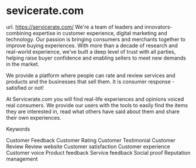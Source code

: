 # sevicerate.com
url. https://servicerate.com/
We're a team of leaders and innovators-combining expertise in customer experience, digital marketing and technology. Our passion is bringing consumers and merchants together to improve buying experiences. With more than a decade of research and real-world experience, we’ve built a deep level of trust with all parties, helping raise buyer confidence and enabling sellers to meet new demands in the market.

We provide a platform where people can rate and review services and products and the businesses that sell them. It is consumer response - satisfied or not!

At Servicerate.com you will find real-life experiences and opinions voiced real consumers. We provide our users with the tools to easily find the items they are interested in, read what others have said about them and share their own experiences.



Keywords

Customer Feedback
 Customer Rating
Customer Testimonial
 Customer Review
 Review website
Customer satisfaction
Customer experience
Customer voice
Product feedback Service 
feedback Social proof
Reputation management
